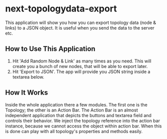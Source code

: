 # next-topologydata-export
This application will show you how you can export topology data (node & links) to a JSON object. It is useful when you send the data to the server etc.

## How to Use This Application
1. Hit 'Add Random Node & Link' as many times as you need. This will create you a bunch of new nodes, that will be able to export later.
2. Hit 'Export to JSON'. The app will provide you JSON string inside a textarea below.

## How It Works
Inside the whole application there a few modules. The first one is the Topology; the other is an Action Bar. The Action Bar is an almost independent application that depicts the buttons and textarea field and controls their behavior.
We inject the topology reference into the action bar instance, because we cannot access the object within action bar. When this is done can play with all topology's properties and methods easily.